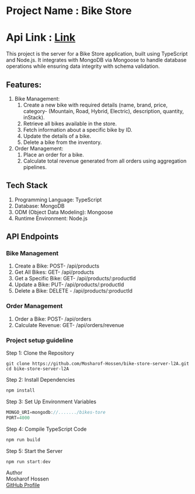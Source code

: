 # Project Name : Bike Store
# Api Link : [Link](https://bike-store-backend-flax.vercel.app/)

This project is the server for a Bike Store application, built using TypeScript and Node.js. It integrates with MongoDB via Mongoose to handle database operations while ensuring data integrity with schema validation.

## Features: 
1. Bike Management:
   1. Create a new bike with required details (name, brand, price, category- (Mountain, Road, Hybrid, Electric), description, quantity, inStack).
   2. Retrieve all bikes available in the store.
   3. Fetch information about a specific bike by ID.
   4. Update the details of a bike.
   5. Delete a bike from the inventory.
2. Order Management:
   1. Place an order for a bike.
   2. Calculate total revenue generated from all orders using aggregation pipelines.

## Tech Stack
1. Programming Language: TypeScript
2. Database: MongoDB
3. ODM (Object Data Modeling): Mongoose
4. Runtime Environment: Node.js

## API Endpoints
### Bike Management
1. Create a Bike: POST- /api/products
2. Get All Bikes: GET- /api/products
3. Get a Specific Bike: GET- /api/products/:productId
4. Update a Bike: PUT- /api/products/:productId
5. Delete a Bike: DELETE - /api/products/:productId
### Order Management
1. Order a Bike: POST- /api/orders
2. Calculate Revenue: GET- /api/orders/revenue

### Project setup guideline
Step 1: Clone the Repository
``` git
git clone https://github.com/Mosharof-Hossen/bike-store-server-l2A.git
cd bike-store-server-l2A
```
Step 2: Install Dependencies
``` javascript
npm install
```
Step 3: Set Up Environment Variables
``` javascript
MONGO_URI=mongodb://......./bikes-tore
PORT=4000
```
Step 4: Compile TypeScript Code
```javascript
npm run build
```
Step 5: Start the Server
```javascript
npm run start:dev
```

Author <br>
Mosharof Hossen <br>
[GitHub Profile](https://github.com/Mosharof-Hossen)





